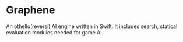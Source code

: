 # Graphene

An othello(reversi) AI engine written in Swift. It includes search, statical evaluation modules needed for game AI.
